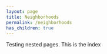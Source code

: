 ```yaml
---
layout: page
title: Neighborhoods
permalink: /neighborhoods
has_children: true
---
```


Testing nested pages.  This is the index